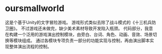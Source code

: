 # oursmallworld
这是个基于Unity的文字冒险游戏。
游戏形式类似去除了战斗模式的《十三机兵防卫圈》。
不过游戏还未做完，缺少美术素材导致开发陷入瓶颈。
代码部分，我意在构建一个泛用的游戏演出控制模块，由旁白、台词、角色、动画、音效、场景切换等模块组成。
通过各模块专项负责一部分的功能实现与控制，再由演出脚本实现整体演出流程的控制。
